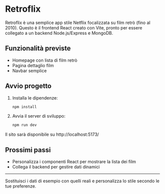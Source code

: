 
# Retroflix

Retroflix è una semplice app stile Netflix focalizzata su film retrò (fino al 2010). Questo è il frontend React creato con Vite, pronto per essere collegato a un backend Node.js/Express e MongoDB.

## Funzionalità previste
- Homepage con lista di film retrò
- Pagina dettaglio film
- Navbar semplice

## Avvio progetto

1. Installa le dipendenze:
	```powershell
	npm install
	```
2. Avvia il server di sviluppo:
	```powershell
	npm run dev
	```

Il sito sarà disponibile su http://localhost:5173/

## Prossimi passi
- Personalizza i componenti React per mostrare la lista dei film
- Collega il backend per gestire dati dinamici

---

Sostituisci i dati di esempio con quelli reali e personalizza lo stile secondo le tue preferenze.
